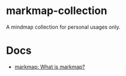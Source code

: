 # markmap-collection

A mindmap collection for personal usages only.

# Docs

- [markmap: What is markmap?](https://markmap.js.org/docs/markmap)